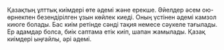 Қазақтың ұлттық киімдері өте әдемі және ерекше. Әйелдер әсем ою-өрнекпен безендірілген ұзын көйлек киеді. Оның үстінен әдемі камзол киюге болады. Бас киім ретінде сәнді тақия немесе сәукеле тағылады. Ер адамдар болса, биік саптама етік киіп, шапан жамылады. Қазақ киімдері ыңғайлы, әрі әдемі.